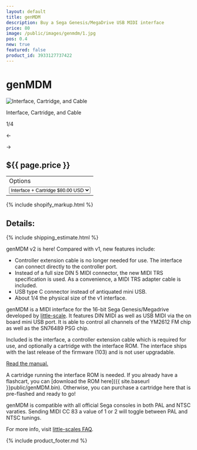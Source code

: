 ```yaml
---
layout: default
title: genMDM
description: Buy a Sega Genesis/MegaDrive USB MIDI interface
price: 80
image: /public/images/genmdm/1.jpg
pos: 0.4
new: true
featured: false
product_id: 3933127737422
---
```

# genMDM

<div class="gallery">
	<img src="{{ site.baseurl }}public/images/genmdm/1.jpg" alt="Interface, Cartridge, and Cable" id="gallery_image" onclick="cycle(1); return false;">
	<p id="gallery_subtitle">Interface, Cartridge, and Cable</p>
	<p id="gallery_pos_text">1/4</p>
	<div id="gallery_nav">
		<p id="gallery_nav_left" onclick="cycle(0); return false;">←</p>
		<p id="gallery_nav_right" onclick="cycle(1); return false;">→</p>
	</div>
</div>

## ${{ page.price }}

<table>
<tr><td>Options</td></tr>
<tr><td>
  <select id="options-selection">
    <option value="Interface Only">Interface Only $70.00 USD</option>
    <option value="Interface + Cartridge" selected>Interface + Cartridge $80.00 USD</option>
  </select>
</td></tr>
</table>

{% include shopify_markup.html %}

## Details:

{% include shipping_estimate.html %}

genMDM v2 is here! Compared with v1, new features include:
 - Controller extension cable is no longer needed for use. The interface can connect directly to the controller port.
 - Instead of a full size DIN 5 MIDI connector, the new MIDI TRS specification is used. As a convenience, a MIDI TRS adapter cable is included.
 - USB type C connector instead of antiquated mini USB.
 - About 1/4 the physical size of the v1 interface.

genMDM is a MIDI interface for the 16-bit Sega Genesis/Megadrive developed by [little-scale](http://little-scale.blogspot.com/search/label/sega%20mega%20drive%20%2F%20genesis). It features DIN MIDI as well as USB MIDI via the on board mini USB port. It is able to control all channels of the YM2612 FM chip as well as the SN76489 PSG chip.

Included is the interface, a controller extension cable which is required for use, and optionally a cartridge with the interface ROM. The interface ships with the last release of the firmware (103) and is not user upgradable.

[Read the manual.](http://little-scale.com/GENMDM/GENMDM_103/GENMDM_103.txt)

A cartridge running the interface ROM is needed. If you already have a flashcart, you can [download the ROM here]({{ site.baseurl }}public/genMDM.bin). Otherwise, you can purchase a cartridge here that is pre-flashed and ready to go!

genMDM is compatible with all official Sega consoles in both PAL and NTSC varaties. Sending MIDI CC 83 a value of 1 or 2 will toggle between PAL and NTSC tunings.

For more info, visit [little-scales FAQ](http://little-scale.com/genmdm_faq.html).

{% include product_footer.md %}

<script src="{{ site.baseurl }}public/js/genmdmgallery.js"></script>
